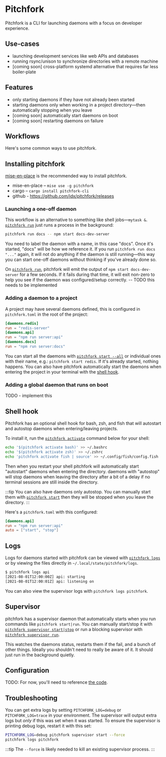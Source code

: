 # Pitchfork

Pitchfork is a CLI for launching daemons with a focus on developer experience.

## Use-cases

- launching development services like web APIs and databases
- running rsync/unison to synchronize directories with a remote machine
- [coming soon] cross-platform systemd alternative that requires far less boiler-plate

## Features

- only starting daemons if they have not already been started
- starting daemons only when working in a project directory—then automatically stopping when you leave
- [coming soon] automatically start daemons on boot
- [coming soon] restarting daemons on failure

## Workflows

Here's some common ways to use pitchfork.

## Installing pitchfork

[mise-en-place](https://mise.jdx.dev) is the recommended way to install pitchfork.

- mise-en-place – `mise use -g pitchfork`
- cargo – `cargo install pitchfork-cli`
- github - <https://github.com/jdx/pitchfork/releases>

### Launching a one-off daemon

This workflow is an alternative to something like shell jobs—`mytask &`. [`pitchfork run`](/cli/run) just runs a process in
the background:

```bash
pitchfork run docs -- npm start docs-dev-server
```

You need to label the daemon with a name, in this case "docs". Once it's started, "docs" will be how
we reference it. If you run `pitchfork run docs "..."` again, it will not do anything if the daemon
is still running—this way you can start one-off daemons without thinking if you've already done so.

On [`pitchfork run`](/cli/run), pitchfork will emit the output of `npm start docs-dev-server` for a few seconds.
If it fails during that time, it will exit non-zero to help you see if the daemon was configured/setup
correctly. -- TODO this needs to be implemented

### Adding a daemon to a project

A project may have several daemons defined, this is configured in `pitchfork.toml` in the root of the project:

```toml
[daemons.redis]
run = "redis-server"
[daemons.api]
run = "npm run server:api"
[daemons.docs]
run = "npm run server:docs"
```

You can start all the daemons with [`pitchfork start --all`](/cli/start) or individual ones with their name, e.g.: `pitchfork start redis`.
If it's already started, nothing happens.
You can also have pitchfork automatically start the daemons when entering the project in your terminal with the [shell hook](#shell_hook).

### Adding a global daemon that runs on boot

TODO - implement this

## Shell hook

Pitchfork has an optional shell hook for bash, zsh, and fish that will autostart and autostop daemons when entering/leaving projects.

To install it, run the [`pitchfork activate`](/cli/activate) command below for your shell:

```bash
echo '$(pitchfork activate bash)' >> ~/.bashrc
echo '$(pitchfork activate zsh)' >> ~/.zshrc
echo 'pitchfork activate fish | source' >> ~/.config/fish/config.fish
```

Then when you restart your shell pitchfork will automatically start "autostart" daemons when entering the directory. daemons with
"autostop" will stop daemons when leaving the directory after a bit of a delay if no terminal sessions are still inside the directory.

:::tip
You can also have daemons only autostop. You can manually start them with [`pitchfork start`](/cli/start) then they
will be stopped when you leave the directory.
:::

Here's a `pitchfork.toml` with this configured:

```toml
[daemons.api]
run = "npm run server:api"
auto = ["start", "stop"]
```

## Logs

Logs for daemons started with pitchfork can be viewed with [`pitchfork logs`](/cli/logs) or by viewing
the files directly in `~/.local/state/pitchfork/logs`.

```bash
$ pitchfork logs api
[2021-08-01T12:00:00Z] api: starting
[2021-08-01T12:00:01Z] api: listening on
```

You can also view the supervisor logs with `pitchfork logs pitchfork`.

## Supervisor

pitchfork has a supervisor daemon that automatically starts when you run commands like `pitchfork start|run`.
You can manually start/stop it with [`pitchfork supervisor start|stop`](/cli/supervisor/start) or
run a blocking supervisor with [`pitchfork supervisor run`](/cli/supervisor/run).

This watches the daemons status, restarts them if the fail, and a bunch of other things. Ideally
you shouldn't need to really be aware of it. It should just run in the background quietly.

## Configuration

TODO: For now, you'll need to reference [the code](https://github.com/jdx/pitchfork/blob/main/src/env.rs).

## Troubleshooting

You can get extra logs by setting `PITCHFORK_LOG=debug` or `PITCHFORK_LOG=trace` in your environment.
The supervisor will output extra logs but _only_ if this was set when it was started. To ensure the
supervisor is printing debug logs, restart it with this set:

```bash
PITCHFORK_LOG=debug pitchfork supervisor start --force
pitchfork logs pitchfork
```

:::tip
The `--force` is likely needed to kill an existing supervisor process.
:::
